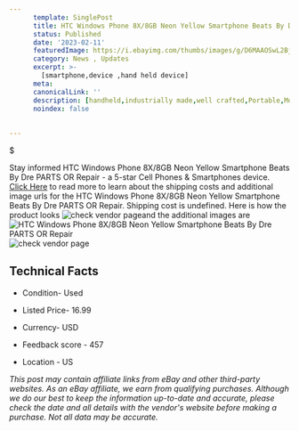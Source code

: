 ```yaml
---
      template: SinglePost
      title: HTC Windows Phone 8X/8GB Neon Yellow Smartphone Beats By Dre PARTS OR Repair
      status: Published
      date: '2023-02-11'
      featuredImage: https://i.ebayimg.com/thumbs/images/g/D6MAAOSwL2BjZriB/s-l225.jpg
      category: News , Updates
      excerpt: >-
        [smartphone,device ,hand held device]
      meta:
      canonicalLink: ''
      description: [handheld,industrially made,well crafted,Portable,Mobile,Compact,Convenient,Lightweight,Maneuverable,Man-portable,Miniature,Carriable,Hand-held,Light,Holdable,Transportable,Mobile device,Pocket-sized,On-the-go,Wireless,Cordless,Compact size,Convenient size, smartphone,device ,hand held device]
      noindex: false
      
        
---
```

$

Stay informed HTC Windows Phone 8X/8GB Neon Yellow Smartphone Beats By Dre PARTS OR Repair - a 5-star Cell Phones & Smartphones device. [Click Here](https://www.ebay.com/itm/275528871885?hash=item4026ccefcd%3Ag%3AD6MAAOSwL2BjZriB&amdata=enc%3AAQAHAAAA4Pc1WStE6D2KJhpqFKq371FZT9fKaZN%2B%2FVSsQjqnkcLU8DP7Rzq0yPya%2BS2RXjCuBgPF%2F%2Blfj40RanpBqJfeiICIj5EApKuYHMQhC84pQs5kGlII6vn7vBw%2BMjujPQQAGBQy2vXnwfLS4VebrZBlIpgu%2FitJFcqS4eitr1Z8JOn1IVRSSasVdNni9hxHuFa9WzvIZQs4d%2F1hFbU6FwAKS%2FoZqkRAsKUqE3zXlAY%2FtnY%2FzwhkQbIqwd0IznLA2xkLHddur1vNbR5nnI%2FS%2FtmH6bqePCkXajFEgnzcabRuoxNt&mkevt=1&mkcid=1&mkrid=711-53200-19255-0&campid=%253CePNCampaignId%253E&customid=%253CreferenceId%253E&toolid=10049) to read more to learn about the shipping costs and additional image urls for the HTC Windows Phone 8X/8GB Neon Yellow Smartphone Beats By Dre PARTS OR Repair. Shipping cost is undefined. Here is how the product looks ![check vendor page](https://i.ebayimg.com/thumbs/images/g/D6MAAOSwL2BjZriB/s-l225.jpg)and the additional images are![HTC Windows Phone 8X/8GB Neon Yellow Smartphone Beats By Dre PARTS OR Repair](https://i.ebayimg.com/images/g/D6MAAOSwL2BjZriB/s-l1600.jpg)![check vendor page](https://origin-galleryplus.ebayimg.com/ws/web/275528871885_2_0_1/225x225.jpg,https://origin-galleryplus.ebayimg.com/ws/web/275528871885_3_0_1/225x225.jpg,https://origin-galleryplus.ebayimg.com/ws/web/275528871885_4_0_1/225x225.jpg,https://origin-galleryplus.ebayimg.com/ws/web/275528871885_5_0_1/225x225.jpg,https://origin-galleryplus.ebayimg.com/ws/web/275528871885_6_0_1/225x225.jpg)



 ## Technical Facts 



     
      

 - Condition- Used 


      

 - Listed Price- 16.99 


      

 - Currency- USD 


      

 - Feedback score - 457 


      

 - Location - US 


      
      

 *_This post may contain affiliate links from eBay and other third-party websites. As an eBay affiliate, we earn from qualifying purchases. Although we do our best to keep the information up-to-date and accurate, please check the date and all details with the vendor's website before making a purchase. Not all data may be accurate._*






